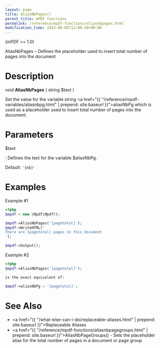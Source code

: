 ```yaml
---
layout: page
title: AliasNbPages()
parent_title: mPDF functions
permalink: /reference/mpdf-functions/aliasnbpages.html
modification_time: 2015-08-05T12:00:40+00:00
---
```


(mPDF >= 1.0)

AliasNbPages – Defines the placeholder used to insert total number of pages into the document

# Description

void **AliasNbPages** ( string <span class="parameter">$text</span> )

Set the value for the variable string <a href="{{ "/reference/mpdf-variables/aliasnbpg.html" | prepend: site.baseurl }}">aliasNbPg</a> 
which is used as a placeholder used to insert total number of pages into the document.

# Parameters

<span class="parameter">$text</span>

: Defines the text for the variable <span class="parameter">$aliasNbPg</span>.
  
  Default: `'{nb}'`

# Examples

Example #1

```php
<?php
$mpdf = new \Mpdf\Mpdf();

$mpdf->AliasNbPages('[pagetotal]');
$mpdf->WriteHTML('
There are [pagetotal] pages in this document
');

$mpdf->Output();


```

Example #2

```php
<?php
$mpdf->AliasNbPages('[pagetotal]');

is the exact equivalent of:

$mpdf->aliasNbPg = '[pagetotal]';

```

# See Also

* <a href="{{ "/what-else-can-i-do/replaceable-aliases.html" | prepend: site.baseurl }}">Replaceable Aliases</a>
* <a href="{{ "/reference/mpdf-functions/aliasnbpagegroups.html" | prepend: site.baseurl }}">AliasNbPageGroups()</a> - Sets the placeholder alias for the total number of pages in a document or page group
